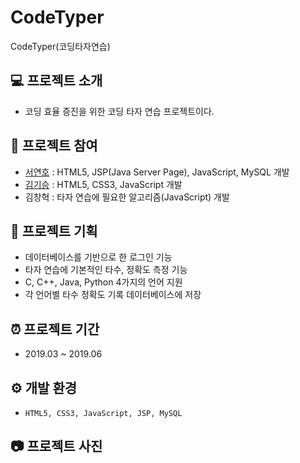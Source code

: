 # CodeTyper
CodeTyper(코딩타자연습)

## 💻 프로젝트 소개
- 코딩 효율 증진을 위한 코딩 타자 연습 프로젝트이다.

## 👤 프로젝트 참여
- [서연호](https://github.com/YeonHoit) : HTML5, JSP(Java Server Page), JavaScript, MySQL 개발
- [김기승](https://github.com/Giseung30) : HTML5, CSS3, JavaScript 개발
- 김창혁 : 타자 연습에 필요한 알고리즘(JavaScript) 개발

## 📑 프로젝트 기획
- 데이터베이스를 기반으로 한 로그인 기능
- 타자 연습에 기본적인 타수, 정확도 측정 기능
- C, C++, Java, Python 4가지의 언어 지원
- 각 언어별 타수 정확도 기록 데이터베이스에 저장

## ⏰ 프로젝트 기간
- 2019.03 ~ 2019.06

## ⚙ 개발 환경
- `HTML5, CSS3, JavaScript, JSP, MySQL`

## 📷 프로젝트 사진
